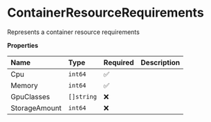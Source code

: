 # ContainerResourceRequirements

Represents a container resource requirements

**Properties**

| Name          | Type       | Required | Description |
| :------------ | :--------- | :------- | :---------- |
| Cpu           | `int64`    | ✅       |             |
| Memory        | `int64`    | ✅       |             |
| GpuClasses    | `[]string` | ❌       |             |
| StorageAmount | `int64`    | ❌       |             |
